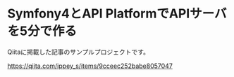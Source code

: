 # Symfony4とAPI PlatformでAPIサーバを5分で作る

Qiitaに掲載した記事のサンプルプロジェクトです。

https://qiita.com/ippey_s/items/9cceec252babe8057047
